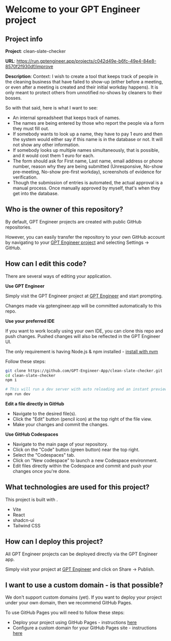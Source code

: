 # Welcome to your GPT Engineer project

## Project info

**Project**: clean-slate-checker 

**URL**: https://run.gptengineer.app/projects/c042d49e-b6fc-49e4-84e8-8570f2f930df/improve

**Description**: Context: I wish to create a tool that keeps track of people in the cleaning business that have failed to show-up (either before a meeting, or even after a meeting is created and their initial workday happens). It is only meant to protect others from unnotified no-shows by cleaners to their bosses. 

So with that said, here is what I want to see:
- An internal spreadsheet that keeps track of names.
- The names are being entered by those who report the people via a form they must fill out.
- If somebody wants to look up a name, they have to pay 1 euro and then the system would either say if this name is in the database or not. It will not show any other information.
- If somebody looks up multiple names simultaneously, that is possible, and it would cost them 1 euro for each. 
- The form should ask for First name, Last name, email address or phone number, reason why they are being submitted (Unresponsive, No-show pre-meeting, No-show pre-first workday), screenshots of evidence for verification.
- Though the submission of entries is automated, the actual approval is a manual process. Once manually approved by myself, that's when they get into the database. 

## Who is the owner of this repository?
By default, GPT Engineer projects are created with public GitHub repositories.

However, you can easily transfer the repository to your own GitHub account by navigating to your [GPT Engineer project](https://run.gptengineer.app/projects/c042d49e-b6fc-49e4-84e8-8570f2f930df/improve) and selecting Settings -> GitHub. 

## How can I edit this code?
There are several ways of editing your application.

**Use GPT Engineer**

Simply visit the GPT Engineer project at [GPT Engineer](https://run.gptengineer.app/projects/c042d49e-b6fc-49e4-84e8-8570f2f930df/improve) and start prompting.

Changes made via gptengineer.app will be committed automatically to this repo.

**Use your preferred IDE**

If you want to work locally using your own IDE, you can clone this repo and push changes. Pushed changes will also be reflected in the GPT Engineer UI.

The only requirement is having Node.js & npm installed - [install with nvm](https://github.com/nvm-sh/nvm#installing-and-updating)

Follow these steps: 

```sh
git clone https://github.com/GPT-Engineer-App/clean-slate-checker.git
cd clean-slate-checker
npm i

# This will run a dev server with auto reloading and an instant preview.
npm run dev
```

**Edit a file directly in GitHub**

- Navigate to the desired file(s).
- Click the "Edit" button (pencil icon) at the top right of the file view.
- Make your changes and commit the changes.

**Use GitHub Codespaces**

- Navigate to the main page of your repository.
- Click on the "Code" button (green button) near the top right.
- Select the "Codespaces" tab.
- Click on "New codespace" to launch a new Codespace environment.
- Edit files directly within the Codespace and commit and push your changes once you're done.

## What technologies are used for this project?

This project is built with .

- Vite
- React
- shadcn-ui
- Tailwind CSS

## How can I deploy this project?

All GPT Engineer projects can be deployed directly via the GPT Engineer app. 

Simply visit your project at [GPT Engineer](https://run.gptengineer.app/projects/c042d49e-b6fc-49e4-84e8-8570f2f930df/improve) and click on Share -> Publish.

## I want to use a custom domain - is that possible?

We don't support custom domains (yet). If you want to deploy your project under your own domain, then we recommend GitHub Pages.

To use GitHub Pages you will need to follow these steps: 
- Deploy your project using GitHub Pages - instructions [here](https://docs.github.com/en/pages/getting-started-with-github-pages/creating-a-github-pages-site#creating-your-site)
- Configure a custom domain for your GitHub Pages site - instructions [here](https://docs.github.com/en/pages/configuring-a-custom-domain-for-your-github-pages-site)